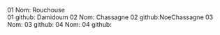 01 Nom: Rouchouse   
01 github: Damidoum
02 Nom: Chassagne
02 github:NoeChassagne
03 Nom:
03 github:
04 Nom: 
04 github: